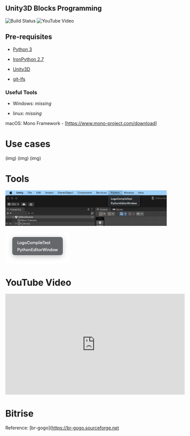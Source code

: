 ## Unity3D Blocks Programming

![Build Status](https://app.bitrise.io/app/af3531b59341cb1e/status.svg?token=W7s1F717RFArFEheo92e2Q&branch=master)
![YouTube Video](https://img.shields.io/youtube/views/uAIc0vqwZjI?style=social)

## Pre-requisites

- [Python 3](https://www.python.org/downloads/)

- [IronPython 2.7](https://ironpython.net)

- [Unity3D](https://unity.com/download#how-get-started)

- [git-lfs](https://git-lfs.github.com)

### Useful Tools
- Windows:
_missing_

- linux:
_missing_

macOS:
Mono Framework - [https://www.mono-project.com/download]

# Use cases
(img)
(img)
(img)

# Tools
![Python Debug Tools](/python-debug-tools.png)

![Debug Tools](/debug-tools.png)

# YouTube Video

<iframe width="560" height="315" src="https://www.youtube-nocookie.com/embed/uAIc0vqwZjI" title="YouTube video player" frameborder="0" allow="accelerometer; autoplay; clipboard-write; encrypted-media; gyroscope; picture-in-picture" allowfullscreen></iframe>

# Bitrise


Reference: [br-gogo](https://br-gogo.sourceforge.net

